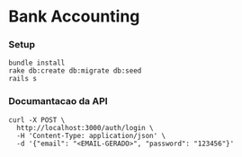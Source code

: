 # Bank Accounting

### Setup
    
    bundle install
    rake db:create db:migrate db:seed
    rails s

### Documantacao da API

    curl -X POST \
      http://localhost:3000/auth/login \
      -H 'Content-Type: application/json' \
      -d '{"email": "<EMAIL-GERADO>", "password": "123456"}'

